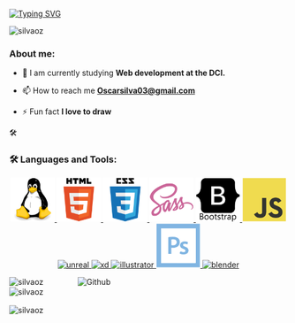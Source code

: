 
[![Typing SVG](https://readme-typing-svg.demolab.com?font=cyber+city&size=24&pause=1000&color=1BE9BA&width=435&height=100&lines=Hi%2C+my+name+is+Oscar+;I'm+a+beginner+web+developer)](https://git.io/typing-svg)


<p align="left"> <img src="https://komarev.com/ghpvc/?username=silvaoz&label=Profile%20views&color=0e75b6&style=flat" alt="silvaoz" /> </p>



### About me:

- 🌱 I am currently studying **Web development at the DCI.**

- 📫 How to reach me **Oscarsilva03@gmail.com**

- ⚡ Fun fact **I love to draw**


:hammer_and_wrench: <h3 align="left"> :hammer_and_wrench: Languages and Tools:</h3>
<p align="center">
        <a href="https://www.linux.org/" target="_blank" rel="noreferrer"> <img
                src="https://raw.githubusercontent.com/devicons/devicon/master/icons/linux/linux-original.svg"
                alt="linux" width="80" height="80" /> </a>
        <a href="https://www.w3.org/html/" target="_blank" rel="noreferrer"> <img
                src="https://raw.githubusercontent.com/devicons/devicon/master/icons/html5/html5-original-wordmark.svg"
                alt="html5" width="80" height="80" /> </a>
        <a href="https://www.w3schools.com/css/" target="_blank" rel="noreferrer"> <img
                src="https://raw.githubusercontent.com/devicons/devicon/master/icons/css3/css3-original-wordmark.svg"
                alt="css3" width="80" height="80" /> </a>
        <a href="https://sass-lang.com" target="_blank" rel="noreferrer"> <img
                src="https://raw.githubusercontent.com/devicons/devicon/master/icons/sass/sass-original.svg" alt="sass"
                width="80" height="80" /> </a>
        <a href="https://getbootstrap.com" target="_blank" rel="noreferrer"> <img
                src="https://raw.githubusercontent.com/devicons/devicon/master/icons/bootstrap/bootstrap-plain-wordmark.svg"
                alt="bootstrap" width="80" height="80" /> </a>
        <a href="https://developer.mozilla.org/en-US/docs/Web/JavaScript" target="_blank" rel="noreferrer"> <img
                src="https://raw.githubusercontent.com/devicons/devicon/master/icons/javascript/javascript-original.svg"
                alt="javascript" width="80" height="80" /> </a>
        <a href="https://unrealengine.com/" target="_blank" rel="noreferrer">
            <img src="https://raw.githubusercontent.com/kenangundogan/fontisto/036b7eca71aab1bef8e6a0518f7329f13ed62f6b/icons/svg/brand/unreal-engine.svg"
                alt="unreal" width="80" height="80" /> </a>
        <a href="https://www.adobe.com/products/xd.html" target="_blank" rel="noreferrer"> <img
                src="https://cdn.worldvectorlogo.com/logos/adobe-xd.svg" alt="xd" width="80" height="80" /> </a>
        <a href="https://www.adobe.com/in/products/illustrator.html" target="_blank" rel="noreferrer"> <img
                src="https://www.vectorlogo.zone/logos/adobe_illustrator/adobe_illustrator-icon.svg" alt="illustrator"
                width="80" height="80" /> </a>
        <a href="https://www.photoshop.com/en" target="_blank" rel="noreferrer"> <img
                src="https://raw.githubusercontent.com/devicons/devicon/master/icons/photoshop/photoshop-line.svg"
                alt="photoshop" width="80" height="80" /> </a>
        <a href="https://www.blender.org/" target="_blank" rel="noreferrer"> <img
                src="https://download.blender.org/branding/community/blender_community_badge_white.svg" alt="blender"
                width="80" height="80" /> </a>
    </p>
<img width=380 align="right" alt="Github"
src="https://raw.githubusercontent.com/Rishabh2804/Rishabh2804/master/Resources/Developer.gif" 
/> 

<p><img align="left" src="https://github-readme-stats.vercel.app/api/top-langs?username=silvaoz&show_icons=true&locale=en&layout=compact" alt="silvaoz" /></p>

<p>&nbsp;<img align="center" src="https://github-readme-stats.vercel.app/api?username=silvaoz&show_icons=true&locale=en" alt="silvaoz" /></p>

<p><img align="center" src="https://github-readme-streak-stats.herokuapp.com/?user=silvaoz&" alt="silvaoz" /></p>
